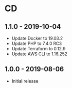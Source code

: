 # CD

## 1.1.0 - 2019-10-04

- Update Docker to 19.03.2
- Update PHP to 7.4.0 RC3
- Update Terraform to 0.12.9
- Update AWS CLI to 1.16.252

## 1.0.0 - 2019-08-06

- Initial release
